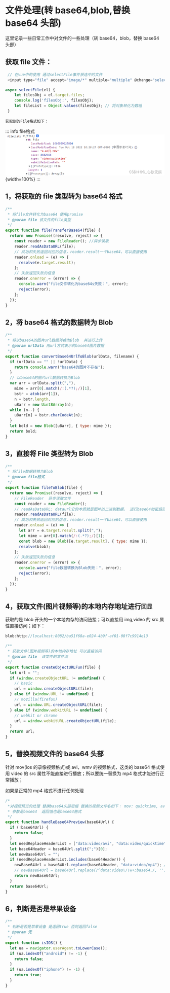 # 文件处理(转 base64,blob,替换 base64 头部)

这里记录一些日常工作中对文件的一些处理（转 base64，blob，替换 base64 头部）

## 获取 file 文件：

```javascript
 // 在vue中的使用 通过selectFile事件获选中的文件
 <input type="file" accept="image/*" multiple="multiple" @change="selectFile($event)" class="inputStyle" />
```

```javascript
async selectFile(el) {
    let filesObj = el.target.files;
    console.log('filesObj:', filesObj);
    let fileList = Object.values(filesObj); // 将对象转化为数组
 }
```

`获取到的File格式如下：`

::: info file格式
![在这里插入图片描述](../images/file.png){width=100%}
:::

## 1，将获取的 file 类型转为 base64 格式

```javascript
/**
 * 将file文件转化为base64 使用promise
 * @param file 该文件的file类型
 */
export function fileTransferBase64(file) {
  return new Promise((resolve, reject) => {
    const reader = new FileReader(); //异步读取
    reader.readAsDataURL(file);
    // 成功和失败返回对应的信息，reader.result一个base64，可以直接使用
    reader.onload = (e) => {
      resolve(e.target.result);
    };
    // 失败返回失败的信息
    reader.onerror = (error) => {
      console.warn("file文件转化为base64s失败：", error);
      reject(error);
    };
  });
}
```

## 2，将 base64 格式的数据转为 Blob

```javascript
/**
 * 将以base64的图片url数据转换为Blob  并进行上传
 * @param urlData 用url方式表示的base64图片数据
 */
export function convertBase64UrlToBlob(urlData, filename) {
  if (urlData == "" || !urlData) {
    return console.warn("base64的图片不存在");
  }
  // 以base64的图片url数据转换为Blob
  var arr = urlData.split(","),
    mime = arr[0].match(/:(.*?);/)[1],
    bstr = atob(arr[1]),
    n = bstr.length,
    u8arr = new Uint8Array(n);
  while (n--) {
    u8arr[n] = bstr.charCodeAt(n);
  }
  let bold = new Blob([u8arr], { type: mime });
  return bold;
}
```

## 3，直接将 File 类型转为 Blob

```javascript
/**
 * 将file数据转换为Blob
 * @param file格式
 */
export function fileToBlob(file) {
  return new Promise((resolve, reject) => {
    // FileReader  异步读取文件
    const reader = new FileReader();
    // readAsDataURL: dataurl它的本质就是图片的二进制数据， 进行base64加密后形成的一个字符串，
    reader.readAsDataURL(file);
    // 成功和失败返回对应的信息，reader.result一个base64，可以直接使用
    reader.onload = (e) => {
      let arr = e.target.result.split(",");
      let mime = arr[0].match(/:(.*?);/)[1];
      const blob = new Blob([e.target.result], { type: mime });
      resolve(blob);
    };
    // 失败返回失败的信息
    reader.onerror = (error) => {
      console.warn("file数据转换为Blob失败：", error);
      reject(error);
    };
  });
}
```

## 4，获取文件(图片视频等)的本地内存地址进行`回显`

获取的是 blob 开头的一个本地内存的访问链接；可以直接用 img,video 的 src 属性直接访问；如下：

```javascript
blob:http://localhost:8082/ba51f68a-e024-4b9f-af01-08f7c9914e13
```

```javascript
/**
 * 获取文件(图片视频等)的本地内存地址 可以直接访问
 * @param file  该文件的文件流
 */
export function createObjectURLFun(file) {
  let url = "";
  if (window.createObjectURL != undefined) {
    // basic
    url = window.createObjectURL(file);
  } else if (window.URL != undefined) {
    // mozilla(firefox)
    url = window.URL.createObjectURL(file);
  } else if (window.webkitURL != undefined) {
    // webkit or chrome
    url = window.webkitURL.createObjectURL(file);
  }
  return url;
}
```

## 5，替换视频文件的 base64 头部

针对 mov(ios 的录像视频格式)或 avi，wmv 的视频格式，这类的 base64 格式使用 video 的 src 属性不能直接进行播放；所以要统一替换为 mp4 格式才能进行正常播放；

如果是正常的 mp4 格式不进行任何处理

```javascript
/*
 *对视频预览的处理 替换base64头部后缀 替换的视频文件名如下： mov: quicktime, avi:avi, wmv:x-ms-wmv, m2v:x-matroska等
 * 参数是base64  返回值也是base64格式
 */
export function handleBase64Preview(base64Url) {
  if (!base64Url) {
    return false;
  }
  let needReplaceHeaderList = ["data:video/avi", "data:video/quicktime", "data:video/x-ms-wmv", "data:video/x-matroska"];
  let base64Header = base64Url.split(";")[0];
  let newBase64Url = "";
  if (needReplaceHeaderList.includes(base64Header)) {
    newBase64Url = base64Url.replace(base64Header, "data:video/mp4"); //替换成MP4
    // newBase64Url = base64Url.replace(/^data:video\/\w+;base64,/, ''); //删除头部
    return newBase64Url;
  }
  return base64Url;
}
```

## 6，判断是否是苹果设备

```javascript
/**
 * 判断是否是苹果设备 是返回true 否则返回false
 * @param 无
 */
export function isIOS() {
  let ua = navigator.userAgent.toLowerCase();
  if (ua.indexOf("android") != -1) {
    return false;
  }
  if (ua.indexOf("iphone") != -1) {
    return true;
  }
}
```
